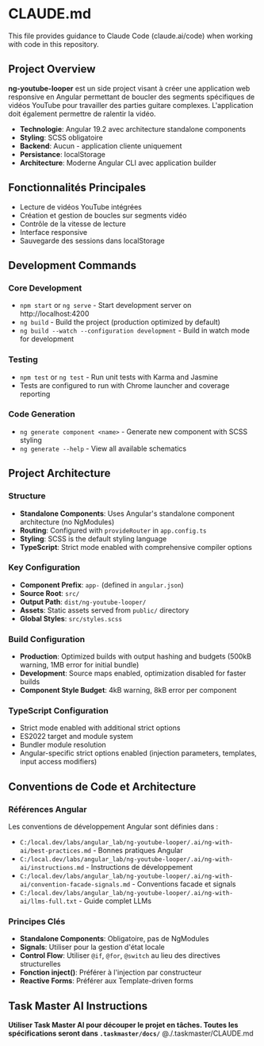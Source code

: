 # CLAUDE.md

This file provides guidance to Claude Code (claude.ai/code) when working with code in this repository.

## Project Overview

**ng-youtube-looper** est un side project visant à créer une application web responsive en Angular permettant de boucler des segments spécifiques de vidéos YouTube pour travailler des parties guitare complexes. L'application doit également permettre de ralentir la vidéo.

- **Technologie**: Angular 19.2 avec architecture standalone components
- **Styling**: SCSS obligatoire
- **Backend**: Aucun - application cliente uniquement
- **Persistance**: localStorage
- **Architecture**: Moderne Angular CLI avec application builder

## Fonctionnalités Principales

- Lecture de vidéos YouTube intégrées
- Création et gestion de boucles sur segments vidéo
- Contrôle de la vitesse de lecture
- Interface responsive
- Sauvegarde des sessions dans localStorage

## Development Commands

### Core Development
- `npm start` or `ng serve` - Start development server on http://localhost:4200
- `ng build` - Build the project (production optimized by default)
- `ng build --watch --configuration development` - Build in watch mode for development

### Testing
- `npm test` or `ng test` - Run unit tests with Karma and Jasmine
- Tests are configured to run with Chrome launcher and coverage reporting

### Code Generation
- `ng generate component <name>` - Generate new component with SCSS styling
- `ng generate --help` - View all available schematics

## Project Architecture

### Structure
- **Standalone Components**: Uses Angular's standalone component architecture (no NgModules)
- **Routing**: Configured with `provideRouter` in `app.config.ts`
- **Styling**: SCSS is the default styling language
- **TypeScript**: Strict mode enabled with comprehensive compiler options

### Key Configuration
- **Component Prefix**: `app-` (defined in `angular.json`)
- **Source Root**: `src/`
- **Output Path**: `dist/ng-youtube-looper/`
- **Assets**: Static assets served from `public/` directory
- **Global Styles**: `src/styles.scss`

### Build Configuration
- **Production**: Optimized builds with output hashing and budgets (500kB warning, 1MB error for initial bundle)
- **Development**: Source maps enabled, optimization disabled for faster builds
- **Component Style Budget**: 4kB warning, 8kB error per component

### TypeScript Configuration
- Strict mode enabled with additional strict options
- ES2022 target and module system
- Bundler module resolution
- Angular-specific strict options enabled (injection parameters, templates, input access modifiers)

## Conventions de Code et Architecture

### Références Angular
Les conventions de développement Angular sont définies dans :
- `C:/local.dev/labs/angular_lab/ng-youtube-looper/.ai/ng-with-ai/best-practices.md` - Bonnes pratiques Angular
- `C:/local.dev/labs/angular_lab/ng-youtube-looper/.ai/ng-with-ai/instructions.md` - Instructions de développement
- `C:/local.dev/labs/angular_lab/ng-youtube-looper/.ai/ng-with-ai/convention-facade-signals.md` - Conventions facade et signals
- `C:/local.dev/labs/angular_lab/ng-youtube-looper/.ai/ng-with-ai/llms-full.txt` - Guide complet LLMs

### Principes Clés
- **Standalone Components**: Obligatoire, pas de NgModules
- **Signals**: Utiliser pour la gestion d'état locale
- **Control Flow**: Utiliser `@if`, `@for`, `@switch` au lieu des directives structurelles
- **Fonction inject()**: Préférer à l'injection par constructeur
- **Reactive Forms**: Préférer aux Template-driven forms

## Task Master AI Instructions
**Utiliser Task Master AI pour découper le projet en tâches. Toutes les spécifications seront dans `.taskmaster/docs/`**
@./.taskmaster/CLAUDE.md

